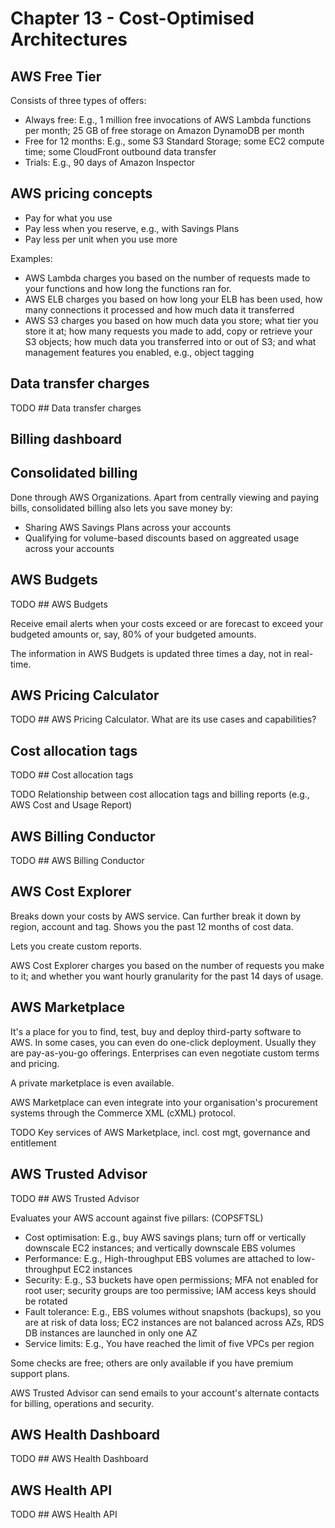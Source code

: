 # Chapter 13 - Cost-Optimised Architectures

## AWS Free Tier

Consists of three types of offers:
* Always free: E.g., 1 million free invocations of AWS Lambda functions per month; 25 GB of free storage on Amazon DynamoDB per month
* Free for 12 months: E.g., some S3 Standard Storage; some EC2 compute time; some CloudFront outbound data transfer
* Trials: E.g., 90 days of Amazon Inspector

## AWS pricing concepts

* Pay for what you use
* Pay less when you reserve, e.g., with Savings Plans
* Pay less per unit when you use more

Examples:
* AWS Lambda charges you based on the number of requests made to your functions and how long the functions ran for.
* AWS ELB charges you based on how long your ELB has been used, how many connections it processed and how much data it transferred
* AWS S3 charges you based on how much data you store; what tier you store it at; how many requests you made to add, copy or retrieve your S3 objects; how much data you transferred into or out of S3; and what management features you enabled, e.g., object tagging

## Data transfer charges
TODO ## Data transfer charges

## Billing dashboard

## Consolidated billing

Done through AWS Organizations. Apart from centrally viewing and paying bills, consolidated billing also lets you save money by:
* Sharing AWS Savings Plans across your accounts
* Qualifying for volume-based discounts based on aggreated usage across your accounts

## AWS Budgets

TODO ## AWS Budgets

Receive email alerts when your costs exceed or are forecast to exceed your budgeted amounts or, say, 80% of your budgeted amounts.

The information in AWS Budgets is updated three times a day, not in real-time.

## AWS Pricing Calculator

TODO ## AWS Pricing Calculator. What are its use cases and capabilities?

## Cost allocation tags

TODO ## Cost allocation tags

TODO Relationship between cost allocation tags and billing reports (e.g., AWS Cost and Usage Report)

## AWS Billing Conductor

TODO ## AWS Billing Conductor

## AWS Cost Explorer

Breaks down your costs by AWS service. Can further break it down by region, account and tag. Shows you the past 12 months of cost data.

Lets you create custom reports.

AWS Cost Explorer charges you based on the number of requests you make to it; and whether you want hourly granularity for the past 14 days of usage.


## AWS Marketplace

It's a place for you to find, test, buy and deploy third-party software to AWS. In some cases, you can even do one-click deployment. Usually they are pay-as-you-go offerings. Enterprises can even negotiate custom terms and pricing.

A private marketplace is even available.

AWS Marketplace can even integrate into your organisation's procurement systems through the Commerce XML (cXML) protocol.

TODO Key services of AWS Marketplace, incl. cost mgt, governance and entitlement

## AWS Trusted Advisor

TODO ## AWS Trusted Advisor

Evaluates your AWS account against five pillars: (COPSFTSL)
* Cost optimisation: E.g., buy AWS savings plans; turn off or vertically downscale EC2 instances; and vertically downscale EBS volumes
* Performance: E.g., High-throughput EBS volumes are attached to low-throughput EC2 instances
* Security: E.g., S3 buckets have open permissions; MFA not enabled for root user; security groups are too permissive; IAM access keys should be rotated
* Fault tolerance: E.g., EBS volumes without snapshots (backups), so you are at risk of data loss; EC2 instances are not balanced across AZs, RDS DB instances are launched in only one AZ
* Service limits: E.g., You have reached the limit of five VPCs per region

Some checks are free; others are only available if you have premium support plans.

AWS Trusted Advisor can send emails to your account's alternate contacts for billing, operations and security.

## AWS Health Dashboard
TODO ## AWS Health Dashboard

## AWS Health API
TODO ## AWS Health API

